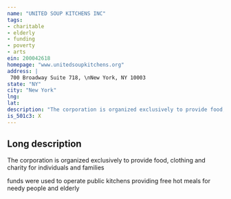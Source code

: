 ```yaml
---
name: "UNITED SOUP KITCHENS INC"
tags:
- charitable
- elderly
- funding
- poverty
- arts
ein: 200042618
homepage: "www.unitedsoupkitchens.org"
address: |
 700 Broadway Suite 718, \nNew York, NY 10003
state: "NY"
city: "New York"
lng: 
lat: 
description: "The corporation is organized exclusively to provide food, clothing and charity for individuals and families"
is_501c3: X
---
```


## Long description

The corporation is organized exclusively to provide food, clothing and charity for individuals and families
  
  funds were used to operate public kitchens providing free hot meals for needy people and elderly
